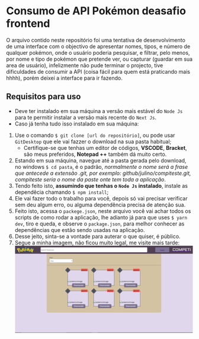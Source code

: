 # Consumo de API Pokémon deasafio frontend

O arquivo contido neste repositório foi uma tentativa de desenvolvimento de uma interface com o objectivo de apresentar nomes, tipos, e número de qualquer pokémon, onde o usuário poderia pesquisar, e filtrar, pelo menos, por nome e tipo de pokémon que pretende ver, ou capturar (guardar em sua area de usuário), infelizmente não pude terminar o projecto, tive dificuldades de consumir a API (coisa fácil para quem está praticando mais hhhh), porém deixei a interface para ir fazendo.

## Requisitos para uso

* Deve ter instalado em sua máquina a versão mais estável do `Node Js` para te permitir instalar a versão mais recente do `Next Js`.
* Caso já tenha tudo isso instalado em sua máquina: 
1. Use o comando `$ git clone [url do repositório]`, ou pode usar `GitDesktop` que ele vai fazzer o download na sua pasta habitual;
    * Certifique-se que tenhas um editor de códigos, **VSCODE**, **Bracket**, são meus preferidos, **Notepad ++** também dá muito certo.
2. Estando em sua máquina, navegue até a pasta gerada pelo download, no windows `$ cd pasta`, é o padrão, *normalmente o nome será a frase que antecede a extensão .git, por exemplo: github/julino/compiteste.git, compiteste seria o nome da paste onte tem toda a aplicação*.
3. Tendo feito isto, **assumindo que tenhas o `Node Js` instalado**, instale as dependêcia chamando `$ npm install`;
4. Ele vai fazer todo o trabalho para você, depois só vai precisar verificar sem deu algum erro, ou alguma dependência precisa de atenção sua.
5. Feito isto, acessa o `packege.json`, neste arquivo você vai achar todos os scripts de como rodar a aplicação, lhe adianto já para que uses `$ yarn dev`, tiro e queda, e observe o `package.json`, para melhor conhecer as dependências que estão sendo usadas na aplicação.
6. Desse jeito, sinta-se a vontade para auterar o que quiser, é público.
7. Segue a minha imagem, não ficou muito legal, me visite mais tarde:
![Layout](./competiImage.png)
